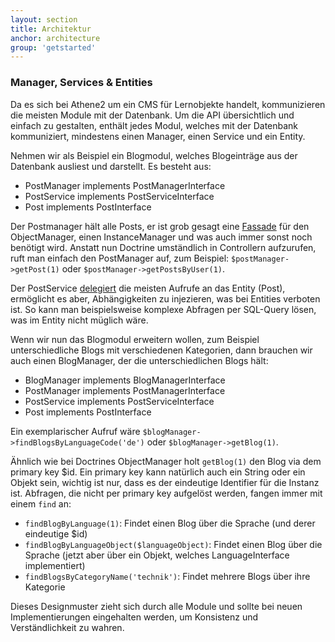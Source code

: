```yaml
---
layout: section
title: Architektur
anchor: architecture
group: 'getstarted'
---
```


### Manager, Services & Entities

Da es sich bei Athene2 um ein CMS für Lernobjekte handelt, kommunizieren die meisten Module mit der Datenbank. Um die API übersichtlich und einfach zu gestalten, enthält jedes Modul, welches mit der Datenbank kommuniziert, mindestens einen Manager, einen Service und ein Entity.

Nehmen wir als Beispiel ein Blogmodul, welches Blogeinträge aus der Datenbank ausliest und darstellt. Es besteht aus:

* PostManager implements PostManagerInterface
* PostService implements PostServiceInterface
* Post implements PostInterface

Der Postmanager hält alle Posts, er ist grob gesagt eine [Fassade](http://de.wikipedia.org/wiki/Fassade_(Entwurfsmuster)) für den ObjectManager, einen InstanceManager und was auch immer sonst noch benötigt wird. Anstatt nun Doctrine umständlich in Controllern aufzurufen, ruft man einfach den PostManager auf, zum Beispiel: `$postManager->getPost(1)` oder `$postManager->getPostsByUser(1)`.

Der PostService [delegiert](http://en.wikipedia.org/wiki/Delegation_pattern) die meisten Aufrufe an das Entity (Post), ermöglicht es aber, Abhängigkeiten zu injezieren, was bei Entities verboten ist. So kann man beispielsweise komplexe Abfragen per SQL-Query lösen, was im Entity nicht müglich wäre.

Wenn wir nun das Blogmodul erweitern wollen, zum Beispiel unterschiedliche Blogs mit verschiedenen Kategorien, dann brauchen wir auch einen BlogManager, der die unterschiedlichen Blogs hält:

* BlogManager implements BlogManagerInterface
* PostManager implements PostManagerInterface
* PostService implements PostServiceInterface
* Post implements PostInterface

Ein exemplarischer Aufruf wäre `$blogManager->findBlogsByLanguageCode('de')` oder `$blogManager->getBlog(1)`.

Ähnlich wie bei Doctrines ObjectManager holt `getBlog(1)` den Blog via dem primary key $id. Ein primary key kann natürlich auch ein String oder ein Objekt sein, wichtig ist nur, dass es der eindeutige Identifier für die Instanz ist.
Abfragen, die nicht per primary key aufgelöst werden, fangen immer mit einem `find` an:

* `findBlogByLanguage(1)`: Findet einen Blog über die Sprache (und derer eindeutige $id)
* `findBlogByLanguageObject($languageObject)`: Findet einen Blog über die Sprache (jetzt aber über ein Objekt, welches LanguageInterface implementiert)
* `findBlogsByCategoryName('technik')`: Findet mehrere Blogs über ihre Kategorie

Dieses Designmuster zieht sich durch alle Module und sollte bei neuen Implementierungen eingehalten werden, um Konsistenz und Verständlichkeit zu wahren.